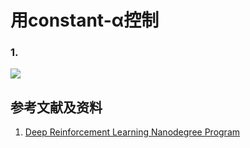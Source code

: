 # 用constant-α控制

### 1.

![](/images/体验蒙特卡洛控制算法/用constant-α控制/state-action-reward.png)

## 参考文献及资料

1. [Deep Reinforcement Learning Nanodegree Program](https://www.udacity.com/course/deep-reinforcement-learning-nanodegree--nd893)
